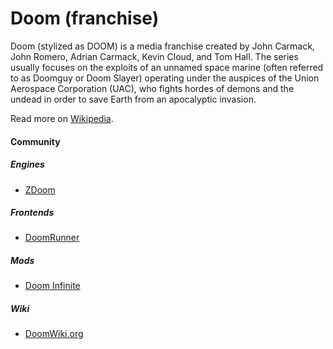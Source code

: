 # Doom (franchise)

Doom (stylized as DOOM) is a media franchise created by John Carmack, John Romero, Adrian Carmack, Kevin Cloud, and Tom Hall. The series usually focuses on the exploits of an unnamed space marine (often referred to as Doomguy or Doom Slayer) operating under the auspices of the Union Aerospace Corporation (UAC), who fights hordes of demons and the undead in order to save Earth from an apocalyptic invasion.

Read more on [Wikipedia](https://en.wikipedia.org/wiki/Doom_(franchise)).

#### Community

##### Engines
- [ZDoom](https://zdoom.org)

##### Frontends
- [DoomRunner](https://github.com/Youda008/DoomRunner)

##### Mods
- [Doom Infinite](https://www.moddb.com/mods/doom-infinite)

##### Wiki
- [DoomWiki.org](https://doomwiki.org)
